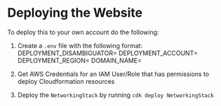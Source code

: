 # Deploying the Website

To deploy this to your own account do the following:

1. Create a `.env` file with the following format:
DEPLOYMENT_DISAMBIGUATOR=<SOME DISAMBIGUATOR>
DEPLOYMENT_ACCOUNT=<AWS ACCOUNT ID>
DEPLOYMENT_REGION=<AWS DEPLOYMENT REGION>
DOMAIN_NAME=<DOMAIN NAME TO CREATE THE WEBSITE FOR>

2. Get AWS Credentials for an IAM User/Role that has permissions to deploy Cloudformation resources
3. Deploy the `NetworkingStack` by running `cdk deploy NetworkingStack`